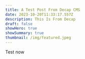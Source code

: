 ```yaml
---
title: A Test Post From Decap CMS
date: 2023-10-20T11:33:17.557Z
description: This Is From Decap
draft: false
showHero: true
showSummary: true
thumbnail: /img/featured.jpeg
---
```


Test now
